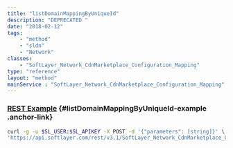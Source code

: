 ```yaml
---
title: "listDomainMappingByUniqueId"
description: "DEPRECATED "
date: "2018-02-12"
tags:
    - "method"
    - "sldn"
    - "Network"
classes:
    - "SoftLayer_Network_CdnMarketplace_Configuration_Mapping"
type: "reference"
layout: "method"
mainService : "SoftLayer_Network_CdnMarketplace_Configuration_Mapping"
---
```


### [REST Example](#listDomainMappingByUniqueId-example) <a href="/article/rest/"><i class="fas fa-question"></i></a> {#listDomainMappingByUniqueId-example .anchor-link} 
```bash
curl -g -u $SL_USER:$SL_APIKEY -X POST -d '{"parameters": [string]}' \
'https://api.softlayer.com/rest/v3.1/SoftLayer_Network_CdnMarketplace_Configuration_Mapping/listDomainMappingByUniqueId'
```
